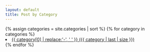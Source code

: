 ```yaml
---
layout: default
title: Post by Category
---
```


<div>
    {% assign categories = site.categories | sort %}
    {% for category in categories %}
        <span class="site-tag">
            <li><a href="#{{ category | first | slugify }}">
                    {{ category[0] | replace:'-', ' ' }} ({{ category | last | size }})
            </a></li>
        </span>
    {% endfor %}
</div>
